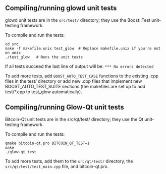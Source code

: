 Compiling/running glowd unit tests
------------------------------------

glowd unit tests are in the `src/test/` directory; they
use the Boost::Test unit-testing framework.

To compile and run the tests:

	cd src
	make -f makefile.unix test_glow  # Replace makefile.unix if you're not on unix
	./test_glow   # Runs the unit tests

If all tests succeed the last line of output will be:
`*** No errors detected`

To add more tests, add `BOOST_AUTO_TEST_CASE` functions to the existing
.cpp files in the test/ directory or add new .cpp files that
implement new BOOST_AUTO_TEST_SUITE sections (the makefiles are
set up to add test/*.cpp to test_glow automatically).


Compiling/running Glow-Qt unit tests
---------------------------------------

Bitcoin-Qt unit tests are in the src/qt/test/ directory; they
use the Qt unit-testing framework.

To compile and run the tests:

	qmake bitcoin-qt.pro BITCOIN_QT_TEST=1
	make
	./glow-qt_test

To add more tests, add them to the `src/qt/test/` directory,
the `src/qt/test/test_main.cpp` file, and bitcoin-qt.pro.
